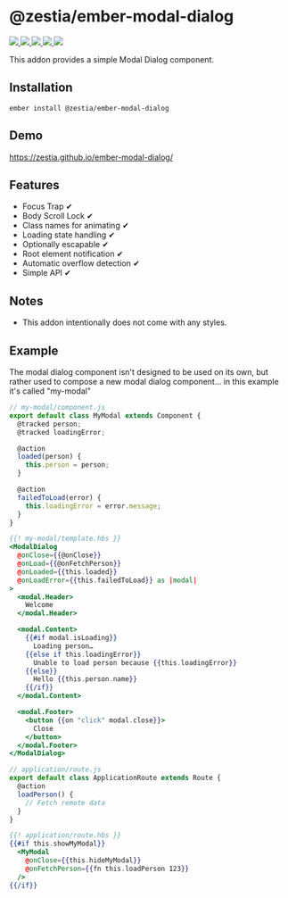 # @zestia/ember-modal-dialog

<p>
  <a href="http://travis-ci.org/zestia/ember-modal-dialog">
    <img src="https://travis-ci.org/zestia/ember-modal-dialog.svg?branch=master">
  </a>

  <a href="https://david-dm.org/zestia/ember-modal-dialog#badge-embed">
    <img src="https://david-dm.org/zestia/ember-modal-dialog.svg">
  </a>

  <a href="https://david-dm.org/zestia/ember-modal-dialog#dev-badge-embed">
    <img src="https://david-dm.org/zestia/ember-modal-dialog/dev-status.svg">
  </a>

  <a href="https://emberobserver.com/addons/@zestia/ember-modal-dialog">
    <img src="https://emberobserver.com/badges/-zestia-ember-modal-dialog.svg">
  </a>

  <img src="https://img.shields.io/badge/Ember-%3E%3D%203.16-brightgreen">
</p>

This addon provides a simple Modal Dialog component.

## Installation

```
ember install @zestia/ember-modal-dialog
```

## Demo

https://zestia.github.io/ember-modal-dialog/

## Features

- Focus Trap ✔︎
- Body Scroll Lock ✔︎
- Class names for animating ✔︎
- Loading state handling ✔︎
- Optionally escapable ✔︎
- Root element notification ✔︎
- Automatic overflow detection ✔︎
- Simple API ✔︎

## Notes

- This addon intentionally does not come with any styles.

## Example

The modal dialog component isn't designed to be used on its own, but rather used to compose a new modal dialog component... in this example it's called "my-modal"

```javascript
// my-modal/component.js
export default class MyModal extends Component {
  @tracked person;
  @tracked loadingError;

  @action
  loaded(person) {
    this.person = person;
  }

  @action
  failedToLoad(error) {
    this.loadingError = error.message;
  }
}
```

```handlebars
{{! my-modal/template.hbs }}
<ModalDialog
  @onClose={{@onClose}}
  @onLoad={{@onFetchPerson}}
  @onLoaded={{this.loaded}}
  @onLoadError={{this.failedToLoad}} as |modal|
>
  <modal.Header>
    Welcome
  </modal.Header>

  <modal.Content>
    {{#if modal.isLoading}}
      Loading person…
    {{else if this.loadingError}}
      Unable to load person because {{this.loadingError}}
    {{else}}
      Hello {{this.person.name}}
    {{/if}}
  </modal.Content>

  <modal.Footer>
    <button {{on "click" modal.close}}>
      Close
    </button>
  </modal.Footer>
</ModalDialog>
```

```javascript
// application/route.js
export default class ApplicationRoute extends Route {
  @action
  loadPerson() {
    // Fetch remote data
  }
}
```

```handlebars
{{! application/route.hbs }}
{{#if this.showMyModal}}
  <MyModal
    @onClose={{this.hideMyModal}}
    @onFetchPerson={{fn this.loadPerson 123}}
  />
{{/if}}
```
